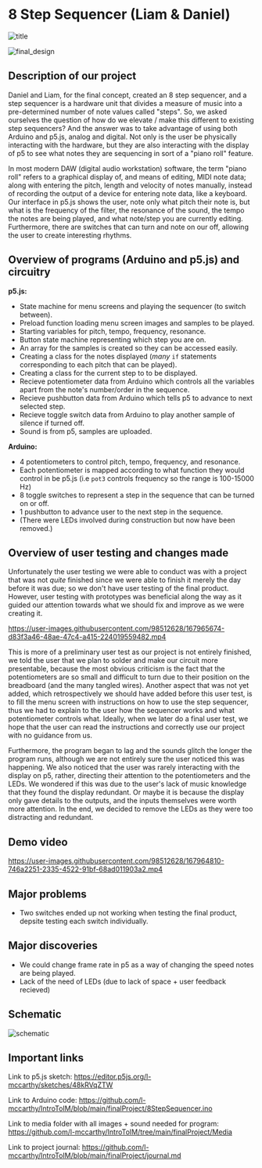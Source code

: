 # 8 Step Sequencer (Liam & Daniel)

![title](https://user-images.githubusercontent.com/98512628/167965208-554f5a73-2589-4c55-bb6d-a2364d9011c5.png)

![final_design](https://user-images.githubusercontent.com/98512628/167964960-3a12f212-5844-47e4-84f8-23df0ba0ff1a.JPG)

## Description of our project

Daniel and Liam, for the final concept, created an 8 step sequencer, and a step sequencer is a hardware unit that divides a measure of music into a pre-determined number of note values called "steps". So, we asked ourselves the question of how do we elevate / make this different to existing step sequencers? And the answer was to take advantage of using both Arduino and p5.js, analog and digital. Not only is the user be physically interacting with the hardware, but they are also interacting with the display of p5 to see what notes they are sequencing in sort of a "piano roll" feature.

In most modern DAW (digital audio workstation) software, the term "piano roll" refers to a graphical display of, and means of editing, MIDI note data; along with entering the pitch, length and velocity of notes manually, instead of recording the output of a device for entering note data, like a keyboard. Our interface in p5.js shows the user, note only what pitch their note is, but what is the frequency of the filter, the resonance of the sound, the tempo the notes are being played, and what note/step you are currently editing. Furthermore, there are switches that can turn and note on our off, allowing the user to create interesting rhythms.

## Overview of programs (Arduino and p5.js) and circuitry

**p5.js:**
* State machine for menu screens and playing the sequencer (to switch between).
* Preload function loading menu screen images and samples to be played.
* Starting variables for pitch, tempo, frequency, resonance.
* Button state machine representing which step you are on.
* An array for the samples is created so they can be accessed easily.
* Creating a class for the notes displayed (_many_ `if` statements corresponding to each pitch that can be played).
* Creating a class for the current step to to be displayed.
* Recieve potentiometer data from Arduino which controls all the variables apart from the note's number/order in the sequence.
* Recieve pushbutton data from Arduino which tells p5 to advance to next selected step.
* Recieve toggle switch data from Arduino to play another sample of silence if turned off.
* Sound is from p5, samples are uploaded.

**Arduino:**
* 4 potentiometers to control pitch, tempo, frequency, and resonance.
* Each potentiometer is mapped according to what function they would control in be p5.js (i.e `pot3` controls frequency so the range is 100-15000 Hz)
* 8 toggle switches to represent a step in the sequence that can be turned on or off.
* 1 pushbutton to advance user to the next step in the sequence.
* (There were LEDs involved during construction but now have been removed.)

## Overview of user testing and changes made

Unfortunately the user testing we were able to conduct was with a project that was not _quite_ finished since we were able to finish it merely the day before it was due; so we don't have user testing of the final product. However, user testing with prototypes was beneficial along the way as it guided our attention towards what we should fix and improve as we were creating it.

https://user-images.githubusercontent.com/98512628/167965674-d83f3a46-48ae-47c4-a415-224019559482.mp4

This is more of a preliminary user test as our project is not entirely finished, we told the user that we plan to solder and make our circuit more presentable, because the most obvious criticism is the fact that the potentiometers are so small and difficult to turn due to their position on the breadboard (and the many tangled wires). Another aspect that was not yet added, which retrospectively we should have added before this user test, is to fill the menu screen with instructions on how to use the step sequencer, thus we had to explain to the user how the sequencer works and what potentiometer controls what. Ideally, when we later do a final user test, we hope that the user can read the instructions and correctly use our project with no guidance from us.

Furthermore, the program began to lag and the sounds glitch the longer the program runs, although we are not entirely sure the user noticed this was happening. We also noticed that the user was rarely interacting with the display on p5, rather, directing their attention to the potentiometers and the LEDs. We wondered if this was due to the user's lack of music knowledge that they found the display redundant. Or maybe it is because the display only gave details to the outputs, and the inputs themselves were worth more attention. In the end, we decided to remove the LEDs as they were too distracting and redundant.

## Demo video

https://user-images.githubusercontent.com/98512628/167964810-746a2251-2335-4522-91bf-68ad011903a2.mp4

## Major problems

* Two switches ended up not working when testing the final product, depsite testing each switch individually.

## Major discoveries

* We could change frame rate in p5 as a way of changing the speed notes are being played.
* Lack of the need of LEDs (due to lack of space + user feedback recieved)

## Schematic

![schematic](https://user-images.githubusercontent.com/98512628/167968197-a74587eb-4335-4aaf-9cff-dbe73caa766e.jpg)

## Important links

Link to p5.js sketch: https://editor.p5js.org/l-mccarthy/sketches/48kRVqZTW

Link to Arduino code: https://github.com/l-mccarthy/IntroToIM/blob/main/finalProject/8StepSequencer.ino

Link to media folder with all images + sound needed for program: https://github.com/l-mccarthy/IntroToIM/tree/main/finalProject/Media

Link to project journal: https://github.com/l-mccarthy/IntroToIM/blob/main/finalProject/journal.md
